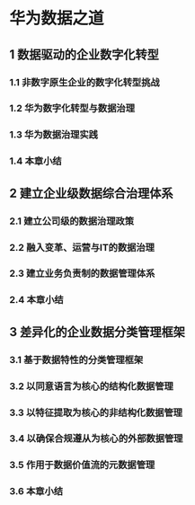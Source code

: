 # 华为数据之道

## 1 数据驱动的企业数字化转型

### 1.1 非数字原生企业的数字化转型挑战

### 1.2 华为数字化转型与数据治理

### 1.3 华为数据治理实践

### 1.4 本章小结

## 2 建立企业级数据综合治理体系

### 2.1 建立公司级的数据治理政策

### 2.2 融入变革、运营与IT的数据治理

### 2.3 建立业务负责制的数据管理体系

### 2.4 本章小结

## 3 差异化的企业数据分类管理框架

### 3.1 基于数据特性的分类管理框架

### 3.2 以同意语言为核心的结构化数据管理

### 3.3 以特征提取为核心的非结构化数据管理

### 3.4 以确保合规遵从为核心的外部数据管理

### 3.5 作用于数据价值流的元数据管理

### 3.6 本章小结
